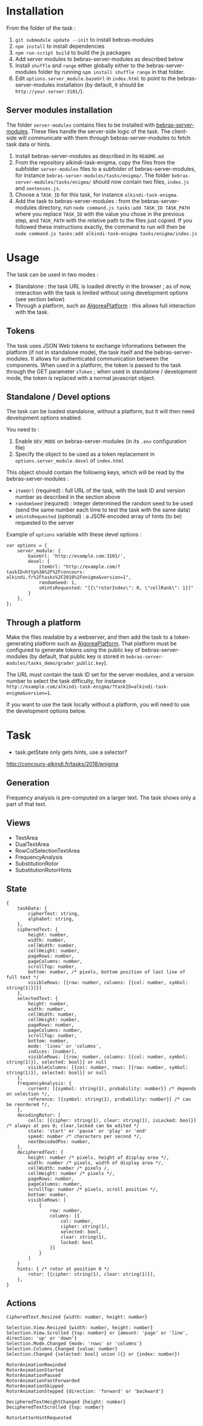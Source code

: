# Installation

From the folder of the task :

1. `git submodule update --init` to install bebras-modules
2. `npm install` to install dependencies
3. `npm run-script build` to build the js packages
4. Add server modules to bebras-server-modules as described below
5. Install `shuffle` and `range` either globally either to the bebras-server-modules folder by running `npm install shuffle range` in that folder.
6. Edit `options.server_module.baseUrl` in `index.html` to point to the bebras-server-modules installation (by default, it should be `http://your.server:3101/`).

## Server modules installation

The folder `server-modules` contains files to be installed with [bebras-server-modules](https://github.com/France-ioi/bebras-server-modules). These files handle the server-side logic of the task. The client-side will communicate with them through bebras-server-modules to fetch task data or hints.

1. Install bebras-server-modules as described in its `README.md`
2. From the repository alkindi-task-enigma, copy the files from the subfolder `server-modules` files to a subfolder of bebras-server-modules, for instance `bebras-server-modules/tasks/enigma/`. The folder `bebras-server-modules/tasks/enigma/` should now contain two files, `index.js` and `sentences.js`.
3. Choose a `TASK_ID` for this task, for instance `alkindi-task-enigma`.
4. Add the task to bebras-server-modules : from the bebras-server-modules directory, run `node command.js tasks:add TASK_ID TASK_PATH` where you replace `TASK_ID` with the value you chose in the previous step, and `TASK_PATH` with the relative path to the files just copied. If you followed these instructions exactly, the command to run will then be `node command.js tasks:add alkindi-task-enigma tasks/enigma/index.js`

# Usage

The task can be used in two modes :

* Standalone : the task URL is loaded directly in the browser ; as of now, interaction with the task is limited without using development options (see section below)
* Through a platform, such as [AlgoreaPlatform](https://github.com/France-ioi/AlgoreaPlatform) : this allows full interaction with the task.

## Tokens

The task uses JSON Web tokens to exchange informations between the platform (if not in standalone mode), the task itself and the bebras-server-modules. It allows for authenticated communication between the components. When used in a platform, the token is passed to the task through the GET parameter `sToken` ; when used in standalone / development mode, the token is replaced with a normal javascript object.

## Standalone / Devel options

The task can be loaded standalone, without a platform, but it will then need development options enabled.

You need to :

1. Enable `DEV_MODE` on bebras-server-modules (in its `.env` configuration file)
2. Specify the object to be used as a token replacement in `options.server_module.devel` of `index.html`

This object should contain the following keys, which will be read by the bebras-server-modules :
* `itemUrl` (required) : full URL of the task, with the task ID and version number as described in the section above
* `randomSeed` (required) : integer determined the random seed to be used (send the same number each time to test the task with the same data)
* `sHintsRequested` (optional) : a JSON-encoded array of hints (to be) requested to the server

Example of `options` variable with these devel options :
```
var options = {
    server_module: {
        baseUrl: 'http://example.com:3101/',
        devel: {
            itemUrl: "http://example.com/?taskID=http%3A%2F%2Fconcours-alkindi.fr%2Ftasks%2F2018%2Fenigma&version=1",
            randomSeed: 1,
            sHintsRequested: "[{\"rotorIndex\": 0, \"cellRank\": 1}]"
        }
    },
};
```

## Through a platform

Make the files readable by a webserver, and then add the task to a token-generating platform such as [AlgoreaPlatform](https://github.com/France-ioi/AlgoreaPlatform). That platform must be configured to generate tokens using the public key of bebras-server-modules (by default, that public key is stored in `bebras-server-modules/tasks_demo/grader_public.key`).

The URL must contain the task ID set for the server modules, and a version number to select the task difficulty, for instance `http://example.com/alkindi-task-enigma/?taskID=alkindi-task-enigma&version=1`.

If you want to use the task locally without a platform, you will need to use the development options below.


# Task

- task.getState only gets hints, use a selector?

http://concours-alkindi.fr/tasks/2018/enigma

## Generation

Frequency analysis is pre-computed on a larger text.
The task shows only a part of that text.



## Views

- TextArea
- DualTextArea
- RowColSelectionTextArea
- FrequencyAnalysis
- SubstitutionRotor
- SubstitutionRotorHints

## State

    {
        taskData: {
            cipherText: string,
            alphabet: string,
        },
        cipheredText: {
            height: number,
            width: number,
            cellWidth: number,
            cellHeight: number,
            pageRows: number,
            pageColumns: number,
            scrollTop: number,
            bottom: number, /* pixels, bottom position of last line of full text */
            visibleRows: [{row: number, columns: [{col: number, symbol: string(1)}]}]
        },
        selectedText: {
            height: number,
            width: number,
            cellWidth: number,
            cellHeight: number,
            pageRows: number,
            pageColumns: number,
            scrollTop: number,
            bottom: number,
            mode: 'lines' or 'columns',
            indices: [number],
            visibleRows: [{row: number, columns: [{col: number, symbol: string(1)}], selected: bool}] or null
            visibleColumns: [{col: number, rows: [{row: number, symbol: string(1)}], selected: bool}] or null
        },
        frequencyAnalysis: {
            current: [{symbol: string(1), probability: number}] /* depends on selection */,
            reference: [{symbol: string(1), probability: number}] /* can be reordered */,
        },
        decodingRotor: [
            cells: [{cipher: string(1), clear: string(1), isLocked: bool}] /* always at pos 0; clear,locked can be edited */
            state: 'start' or 'pause' or 'play' or 'end'
            speed: number /* characters per second */,
            nextDecodedPos: number,
        },
        decipheredText: {
            height: number /* pixels, height of display area */,
            width: number /* pixels, width of display area */,
            cellWidth: number /* pixels /,
            cellHeight: number /* pixels */,
            pageRows: number,
            pageColumns: number,
            scrollTop: number /* pixels, scroll position */,
            bottom: number,
            visibleRows: [
                {
                    row: number,
                    columns: [{
                        col: number,
                        cipher: string(1),
                        selected: bool,
                        clear: string(1),
                        locked: bool
                    }]
                }
            ]
        }
        hints: { /* rotor at position 0 */
            rotor: [{cipher: string(1), clear: string(1)}],
        },
    }

## Actions

    CipheredText.Resized {width: number, height: number}

    Selection.View.Resized {width: number, height: number}
    Selection.View.Scrolled {top: number} or {amount: 'page' or 'line', direction: 'up' or 'down'}
    Selection.Mode.Changed {mode: 'rows' or 'columns'}
    Selection.Columns.Changed {value: number}
    Selection.Changed {selected: bool} union ({} or {index: number})

    RotorAnimationRewinded
    RotorAnimationStarted
    RotorAnimationPaused
    RotorAnimationFastForwarded
    RotorAnimationSkipped
    RotorAnimationStepped {direction: 'forward' or 'backward'}

    DecipheredTextHeightChanged {height: number}
    DecipheredTextScrolled {top: number}

    RotorLetterHintRequested



